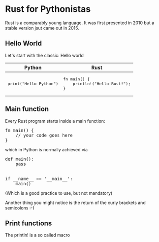 # Rust for Pythonistas

Rust is a comparably young language. It was first presented in 2010 but a stable version jsut came out in 2015.

## Hello World
Let's start with the classic: Hello world

<table>
<thead>
<tr>
<th>Python</th>
<th>Rust</th>
</tr>
</thead>
<tbody>
<tr><td>
<pre>print("Hello Python")</pre>
</td>
<td>
<pre>fn main() {
    println!("Hello Rust!");
}</pre>
</td></tr>
</tbody>
</table>

## Main function
Every Rust program starts inside a main function:
<pre>fn main() {
    // your code goes here
}</pre>

which in Python is normally achieved via
<pre>
def main():
    pass


if __name__ == '__main__':
    main()
</pre>
(Which is a good practice to use, but not mandatory)

Another thing you might notice is the return of the curly brackets and semicolons :-)

## Print functions
The println! is a so called macro



